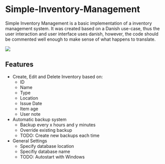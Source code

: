 # Simple-Inventory-Management
Simple Inventory Management is a basic implementation of a inventory management system.
It was created based on a Danish use-case, thus the user interaction and user interface uses danish, however, the code should be commented well enough to make sense of what happens to translate.

![](https://i.imgur.com/3GEDBr1.png)

## Features
* Create, Edit and Delete Inventory based on:
  * ID
  * Name
  * Type
  * Location
  * Issue Date
  * Item age
  * User note
* Automatic backup system
  * Backup every x hours and y minutes
  * Override existing backup
  * TODO: Create new backups each time
* General Settings
  * Specify database location
  * Specifiy database name
  * TODO: Autostart with Windows
